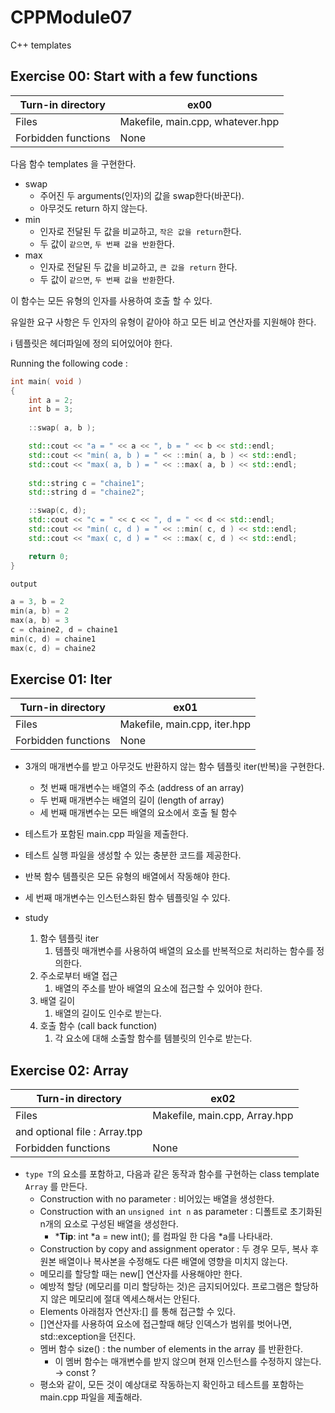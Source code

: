 # CPPModule07
C++ templates

## Exercise 00: Start with a few functions

| Turn-in directory | ex00 |
| --- | --- |
| Files | Makefile, main.cpp, whatever.hpp |
| Forbidden functions | None |

다음 함수 templates 을 구현한다.

- swap
    - 주어진 두 arguments(인자)의 값을 swap한다(바꾼다).
    - 아무것도 return 하지 않는다.
- min
    - 인자로 전달된 두 값을 비교하고,  `작은 값을 return`한다.
    - 두 값이 `같으면`,  `두 번째 값을 반환`한다.
- max
    - 인자로 전달된 두 값을 비교하고, `큰 값을 return` 한다.
    - 두 값이 `같으면`, `두 번째 값을 반환`한다.

이 함수는 모든 유형의 인자를 사용하여 호출 할 수 있다.

유일한 요구 사항은 두 인자의 유형이 같아야 하고 모든 비교 연산자를 지원해야 한다.

<aside>
ℹ️  템플릿은 헤더파일에 정의 되어있어야 한다.

</aside>

Running the following code :

```cpp
int main( void )
{
	int a = 2;
	int b = 3;
	
	::swap( a, b );

	std::cout << "a = " << a << ", b = " << b << std::endl;
	std::cout << "min( a, b ) = " << ::min( a, b ) << std::endl;
	std::cout << "max( a, b ) = " << ::max( a, b ) << std::endl;
	
	std::string c = "chaine1";
	std::string d = "chaine2";

	::swap(c, d);
	std::cout << "c = " << c << ", d = " << d << std::endl;
	std::cout << "min( c, d ) = " << ::min( c, d ) << std::endl;
	std::cout << "max( c, d ) = " << ::max( c, d ) << std::endl;

	return 0;
}
```

```cpp
output

a = 3, b = 2
min(a, b) = 2
max(a, b) = 3
c = chaine2, d = chaine1
min(c, d) = chaine1
max(c, d) = chaine2
```

## Exercise 01: Iter

| Turn-in directory | ex01 |
| --- | --- |
| Files | Makefile, main.cpp, iter.hpp |
| Forbidden functions | None |
- 3개의 매개변수를 받고 아무것도 반환하지 않는 함수 템플릿 iter(반복)을 구현한다.
    - 첫 번째 매개변수는 배열의 주소 (address of an array)
    - 두 번째 매개변수는 배열의 길이 (length of array)
    - 세 번째 매개변수는 모든 배열의 요소에서 호출 될 함수
- 테스트가 포함된 main.cpp 파일을 제출한다.
- 테스트 실행 파일을 생성할 수 있는 충분한 코드를 제공한다.
- 반복 함수 템플릿은 모든 유형의 배열에서 작동해야 한다.
- 세 번째 매개변수는 인스턴스화된 함수 템플릿일 수 있다.


- study
    1. 함수 템플릿 iter
        1. 템플릿 매개변수를 사용하여 배열의 요소를 반복적으로 처리하는 함수를 정의한다.
    2. 주소로부터 배열 접근
        1. 배열의 주소를 받아 배열의 요소에 접근할 수 있어야 한다.
    3. 배열 길이
        1. 배열의 길이도 인수로 받는다.
    4. 호출 함수 (call back function)
        1. 각 요소에 대해 소출할 함수를 템블릿의 인수로 받는다.

## Exercise 02: Array

| Turn-in directory | ex02 |
| --- | --- |
| Files | Makefile, main.cpp, Array.hpp
and optional file : Array.tpp |
| Forbidden functions | None |
- `type T`의 요소를 포함하고, 다음과 같은 동작과 함수를 구현하는 class template `Array` 를 만든다.
    - Construction with no parameter : 비어있는 배열을 생성한다.
    - Construction with an `unsigned int n` as parameter : 디폴트로 초기화된 n개의 요소로 구성된 배열을 생성한다.
        - ***Tip**: int *a = new int(); 를 컴파일 한 다음 *a를 나타내라.
    - Construction by copy and assignment operator : 두 경우 모두, 복사 후 원본 배열이나 복사본을 수정해도 다른 배열에 영향을 미치지 않는다.
    - 메모리를 할당할 때는 new[] 연산자를 사용해야만 한다.
    - 예방적 할당 (메모리를 미리 할당하는 것)은 금지되어있다. 프로그램은 할당하지 않은 메모리에 절대 엑세스해서는 안된다.
    - Elements 아래첨자 연산자:[] 를 통해 접근할 수 있다.
    - []연산자를 사용하여 요소에 접근할때 해당 인덱스가 범위를 벗어나면, std::exception을 던진다.
    - 멤버 함수 size() : the number of elements in the array 를 반환한다.
        - 이 멤버 함수는 매개변수를 받지 않으며 현재 인스턴스를 수정하지 않는다. → const ?
    - 평소와 같이, 모든 것이 예상대로 작동하는지 확인하고 테스트를 포함하는 main.cpp 파일을 제출해라.
